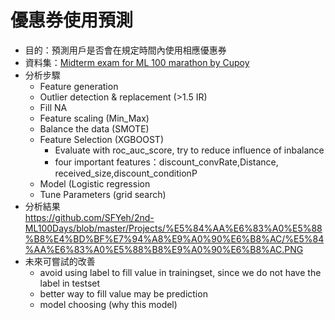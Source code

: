 # 優惠券使用預測
* 目的：預測用戶是否會在規定時間內使用相應優惠券
* 資料集：[Midterm exam for ML 100 marathon by Cupoy](https://www.kaggle.com/c/ml100marathon-02-01/data)
* 分析步驟
  * Feature generation  
  * Outlier detection & replacement (>1.5 IR) 
  * Fill NA  
  * Feature scaling   (Min_Max)
  * Balance the data  (SMOTE)
  * Feature Selection (XGBOOST)
    * Evaluate with roc_auc_score, try to reduce influence of inbalance
    * four important features：discount_convRate,Distance, received_size,discount_conditionP
  * Model (Logistic regression 
   * Tune Parameters (grid search)
* 分析結果  
https://github.com/SFYeh/2nd-ML100Days/blob/master/Projects/%E5%84%AA%E6%83%A0%E5%88%B8%E4%BD%BF%E7%94%A8%E9%A0%90%E6%B8%AC/%E5%84%AA%E6%83%A0%E5%88%B8%E9%A0%90%E6%B8%AC.PNG
* 未來可嘗試的改善  
  * avoid using label to fill value in trainingset, since we do not have the label in testset
  * better way to fill value may be prediction
  * model choosing (why this model)
